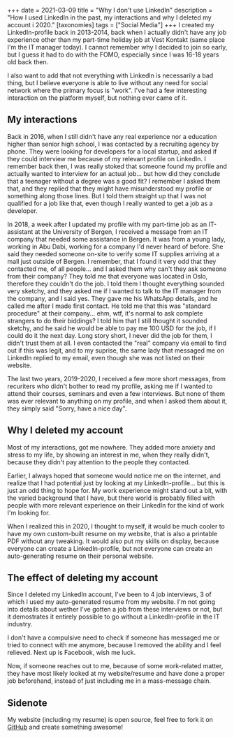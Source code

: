 +++
date = 2021-03-09
title = "Why I don't use LinkedIn"
description = "How I used LinkedIn in the past, my interactions and why I deleted my account i 2020."
[taxonomies]
tags = ["Social Media"]
+++
I created my LinkedIn-profile back in 2013-2014, back when I actually didn't have any job experience other than my part-time holiday job at Vest Kontakt (same place I'm the IT manager today). I cannot remember why I decided to join so early, but I guess it had to do with the FOMO, especially since I was 16-18 years old back then. 

I also want to add that not everything with LinkedIn is necessarily a bad thing, but I believe everyone is able to live without any need for social network where the primary focus is "work". I've had a few interesting interaction on the platform myself, but nothing ever came of it.

## My interactions
Back in 2016, when I still didn't have any real experience nor a education higher than senior high school, I was contacted by a recruiting agency by phone. They were looking for developers for a local startup, and asked if they could interview me because of my relevant profile on LinkedIn. I remember back then, I was really stoked that someone found my profile and actually wanted to interview for an actual job... but how did they conclude that a teenager without a degree was a good fit? I remember I asked them that, and they replied that they might have misunderstood my profile or something along those lines. But I told them straight up that I was not qualified for a job like that, even though I really wanted to get a job as a developer.

In 2018, a week after I updated my profile with my part-time job as an IT-assistant at the University of Bergen, I received a message from an IT company that needed some assistance in Bergen. It was from a young lady, working in Abu Dabi, working for a company I'd never heard of before. She said they needed someone on-site to verify some IT supplies arriving at a mall just outside of Bergen. I remember, that I found it very odd that they contacted me, of all people... and I asked them why
can't they ask someone from their company? They told me that everyone was located in Oslo, therefore they couldn't do the job. I told them I thought everything sounded very sketchy, and they asked me if I wanted to talk to the IT manager from the company, and I said yes. They gave me his WhatsApp details, and he called me after I made first contact. He told me that this was "standard procedure" at their company... ehm, wtf, it's normal to ask complete strangers to do their biddings? I told him that I still thought it sounded sketchy, and he said he would be able to pay me 100 USD for the job, if I could do it the next day. Long story short, I never did the job for them, I didn't trust them at all. I even contacted the "real" company via email to find out if this was legit, and to my suprise, the same lady that messaged me on LinkedIn replied to my email, even though she was not listed on their website.

The last two years, 2019-2020, I received a few more short messages, from recuriters who didn't bother to read my profile, asking me if I wanted to attend their courses, seminars and even a few interviews. But none of them was ever relevant to anything on my profile, and when I asked them about it, they simply said "Sorry, have a nice day".

## Why I deleted my account
Most of my interactions, got me nowhere. They added more anxiety and stress to my life, by showing an interest in me, when they really didn't, because they didn't pay attention to the people they contacted.

Earlier, I always hoped that someone would notice me on the internet, and realize that I had potential just by looking at my LinkedIn-profile... but this is just an odd thing to hope for. My work experience might stand out a bit, with the varied background that I have, but there world is probably filled with people with more relevant experience on their LinkedIn for the kind of work I'm looking for. 

When I realized this in 2020, I thought to myself, it would be much cooler to have my own custom-built resume on my website, that is also a printable PDF without any tweaking. It would also put my skills on display, because everyone can create a LinkedIn-profile, but not everyone can create an auto-generating resume on their personal website.

## The effect of deleting my account
Since I deleted my LinkedIn account, I've been to 4 job interviews, 3 of which I used my auto-generated resume from my website. I'm not going into details about wether I've gotten a job from these interviews or not, but it demostrates it entirely possible to go without a LinkedIn-profile in the IT industry.

I don't have a compulsive need to check if someone has messaged me or tried to connect with me anymore, because I removed the ability and I feel relieved. Next up is Facebook, wish me luck.

Now, if someone reaches out to me, because of some work-related matter, they have most likely looked at my website/resume and have done a proper job beforehand, instead of just including me in a mass-message chain.

## Sidenote
My website (including my resume) is open source, feel free to fork it on [GitHub](https://github.com/timharek/timharek.no) and create something awesome!

